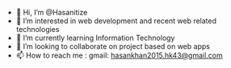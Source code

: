 - 👋 Hi, I’m @Hasanitize
- 👀 I’m interested in web development and recent web related technologies
- 🌱 I’m currently learning Information Technology
- 💞️ I’m looking to collaborate on project based on web apps
- 📫 How to reach me : gmail: hasankhan2015.hk43@gmail.com

<!---
Hasanitize/Hasanitize is a ✨ special ✨ repository because its `README.md` (this file) appears on your GitHub profile.
You can click the Preview link to take a look at your changes.
--->
